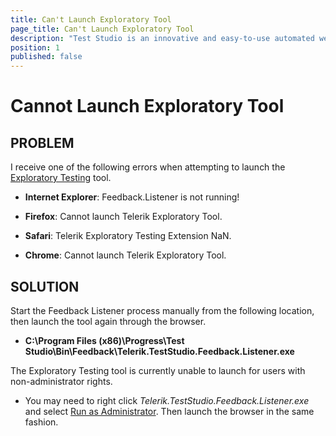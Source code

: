 ```yaml
---
title: Can't Launch Exploratory Tool
page_title: Can't Launch Exploratory Tool
description: "Test Studio is an innovative and easy-to-use automated web, WPF and load testing solution. Test Studio tests support essential technologies like ASP.NET AJAX, Silverlight, PHP and MVC. HTML5, Testing framework, functional testing, performance testing, load testing, exploratory testing, manual testing."
position: 1
published: false
---
```

# Cannot Launch Exploratory Tool

## PROBLEM

I receive one of the following errors when attempting to launch the <a href="/features/testing-types/exploratory-testing/Overview" target="_blank">Exploratory Testing</a> tool.

- **Internet Explorer**: Feedback.Listener is not running!

- **Firefox**: Cannot launch Telerik Exploratory Tool.

- **Safari**: Telerik Exploratory Testing Extension NaN.

- **Chrome**: Cannot launch Telerik Exploratory Tool.

## SOLUTION

Start the Feedback Listener process manually from the following location, then launch the tool again through the browser.

- **C:\Program Files (x86)\Progress\Test Studio\Bin\Feedback\Telerik.TestStudio.Feedback.Listener.exe**

 The Exploratory Testing tool is currently unable to launch for users with non-administrator rights.

- You may need to right click *Telerik.TestStudio.Feedback.Listener.exe* and select <a href="http://www.sevenforums.com/tutorials/11841-run-administrator.html" target="_blank">Run as Administrator</a>. Then launch the browser in the same fashion.

 